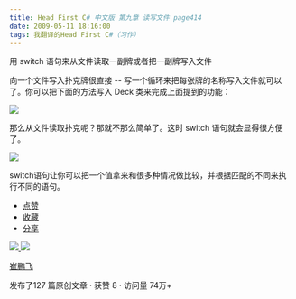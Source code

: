 ```yaml
---
title: Head First C# 中文版 第九章 读写文件 page414
date: 2009-05-11 18:16:00
tags: 我翻译的Head First C#（习作）
---
```

用  switch  语句来从文件读取一副牌或者把一副牌写入文件

  

向一个文件写入扑克牌很直接  \--  写一个循环来把每张牌的名称写入文件就可以了。你可以把下面的方法写入  Deck  类来完成上面提到的功能：

  

![](https://p-blog.csdn.net/images/p_blog_csdn_net/cuipengfei1/EntryImages/20090511/2009-05-11_13-03-44.jpg)

那么从文件读取扑克呢？那就不那么简单了。这时  switch  语句就会显得很方便了。

  

![](https://p-blog.csdn.net/images/p_blog_csdn_net/cuipengfei1/EntryImages/20090511/2009-05-11_13-05-12.jpg)

switch语句让你可以把一个值拿来和很多种情况做比较，并根据匹配的不同来执行不同的语句。

  * [ 点赞  ](javascript:;)
  * [ 收藏  ](javascript:;)
  * [ 分享 ](javascript:;)

[ ![](https://profile.csdnimg.cn/5/2/5/3_cuipengfei1)
![](https://g.csdnimg.cn/static/user-reg-year/1x/11.png)
](https://blog.csdn.net/cuipengfei1)

[ 崔鹏飞 ](https://blog.csdn.net/cuipengfei1)

发布了127 篇原创文章  ·  获赞 8  ·  访问量 74万+

